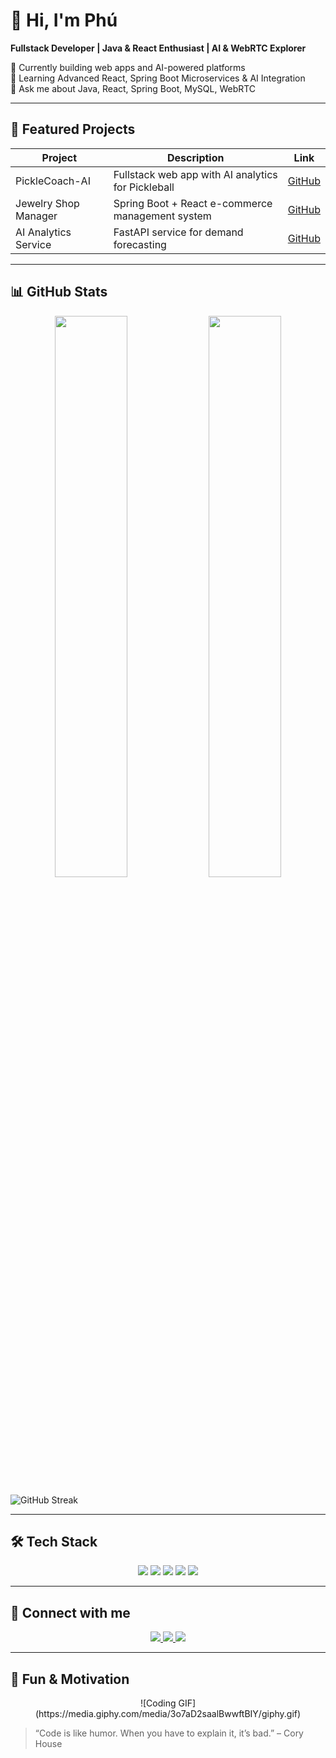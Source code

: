 # 👋 Hi, I'm Phú

**Fullstack Developer | Java & React Enthusiast | AI & WebRTC Explorer**  

🔭 Currently building web apps and AI-powered platforms  
🌱 Learning Advanced React, Spring Boot Microservices & AI Integration  
💬 Ask me about Java, React, Spring Boot, MySQL, WebRTC  

---

## 🚀 Featured Projects

| Project | Description | Link |
|---------|-------------|------|
| PickleCoach-AI | Fullstack web app with AI analytics for Pickleball | [GitHub](https://github.com/devphu/PickleCoach-AI) |
| Jewelry Shop Manager | Spring Boot + React e-commerce management system | [GitHub](https://github.com/devphu/jewelry-shop-manager) |
| AI Analytics Service | FastAPI service for demand forecasting | [GitHub](https://github.com/devphu/ai-analytics-service) |

---

## 📊 GitHub Stats

<div align="center">
  <img src="https://github-readme-stats.vercel.app/api?username=devphu&show_icons=true&theme=radical" width="48%" />
  <img src="https://github-readme-stats.vercel.app/api/top-langs/?username=devphu&layout=compact&theme=radical" width="48%" />
</div>

![GitHub Streak](https://github-readme-streak-stats.herokuapp.com/?user=devphu&theme=radical)

---

## 🛠️ Tech Stack

<div align="center">
  <img src="https://img.shields.io/badge/Java-ED8B00?style=for-the-badge&logo=java&logoColor=white" />
  <img src="https://img.shields.io/badge/SpringBoot-6DB33F?style=for-the-badge&logo=spring&logoColor=white" />
  <img src="https://img.shields.io/badge/React-20232A?style=for-the-badge&logo=react&logoColor=61DAFB" />
  <img src="https://img.shields.io/badge/MySQL-4479A1?style=for-the-badge&logo=mysql&logoColor=white" />
  <img src="https://img.shields.io/badge/Docker-2496ED?style=for-the-badge&logo=docker&logoColor=white" />
</div>

---

## 💬 Connect with me

<div align="center">
  <a href="https://linkedin.com/in/devphu">
    <img src="https://img.shields.io/badge/LinkedIn-0077B5?style=for-the-badge&logo=linkedin&logoColor=white" />
  </a>
  <a href="https://twitter.com/devphu">
    <img src="https://img.shields.io/badge/Twitter-1DA1F2?style=for-the-badge&logo=twitter&logoColor=white" />
  </a>
  <a href="mailto:yourmail@example.com">
    <img src="https://img.shields.io/badge/Gmail-D14836?style=for-the-badge&logo=gmail&logoColor=white" />
  </a>
</div>

---

## 🎨 Fun & Motivation

<div align="center">
  ![Coding GIF](https://media.giphy.com/media/3o7aD2saalBwwftBIY/giphy.gif)
</div>

> “Code is like humor. When you have to explain it, it’s bad.” – Cory House
